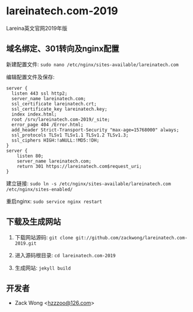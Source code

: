 lareinatech.com-2019
=============

Lareina英文官网2019年版


域名绑定、301转向及nginx配置
-----

新建配置文件: ``sudo nano /etc/nginx/sites-available/lareinatech.com``

编辑配置文件及保存: 

    server {
      listen 443 ssl http2;
      server_name lareinatech.com;
      ssl_certificate lareinatech.crt;
      ssl_certificate_key lareinatech.key;
      index index.html;
      root /srv/lareinatech.com-2019/_site;
      error_page 404 /Error.html;
      add_header Strict-Transport-Security "max-age=15768000" always;
      ssl_protocols TLSv1 TLSv1.1 TLSv1.2 TLSv1.3;
      ssl_ciphers HIGH:!aNULL:!MD5:!DH;
    }
    server {
        listen 80;
        server_name lareinatech.com;
        return 301 https://lareinatech.com$request_uri;
    }

建立链接: ``sudo ln -s /etc/nginx/sites-available/lareinatech.com /etc/nginx/sites-enabled/``

重启nginx: ``sudo service nginx restart``


下载及生成网站
-----

1. 下载网站源码: ``git clone git://github.com/zackwong/lareinatech.com-2019.git``

2. 进入源码根目录: ``cd lareinatech.com-2019``

3. 生成网站: ``jekyll build``


开发者
---------

* Zack Wong &lt;hzzzoo@126.com&gt;
